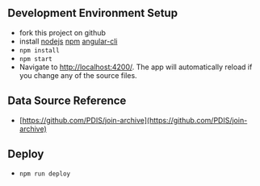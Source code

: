 Development Environment Setup
-----------------------------

-   fork this project on github
-   install [nodejs](https://nodejs.org/en/) [npm](https://www.npmjs.com/) [angular-cli](https://cli.angular.io/)
-   ```npm install```
-   ```npm start```
-   Navigate to [http://localhost:4200/](http://localhost:4200/). The app will automatically reload if you change any of the source files.

Data Source Reference
---------------------

-   [https://github.com/PDIS/join-archive](https://github.com/PDIS/join-archive)

Deploy
------

-   ```npm run deploy```